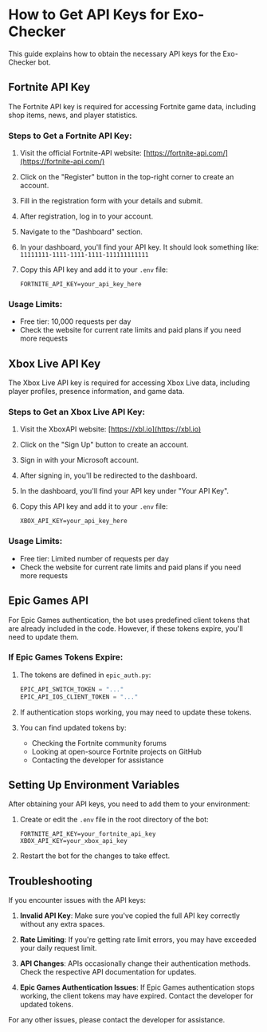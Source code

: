 # How to Get API Keys for Exo-Checker

This guide explains how to obtain the necessary API keys for the Exo-Checker bot.

## Fortnite API Key

The Fortnite API key is required for accessing Fortnite game data, including shop items, news, and player statistics.

### Steps to Get a Fortnite API Key:

1. Visit the official Fortnite-API website: [https://fortnite-api.com/](https://fortnite-api.com/)

2. Click on the "Register" button in the top-right corner to create an account.

3. Fill in the registration form with your details and submit.

4. After registration, log in to your account.

5. Navigate to the "Dashboard" section.

6. In your dashboard, you'll find your API key. It should look something like: `11111111-1111-1111-1111-111111111111`

7. Copy this API key and add it to your `.env` file:
   ```
   FORTNITE_API_KEY=your_api_key_here
   ```

### Usage Limits:

- Free tier: 10,000 requests per day
- Check the website for current rate limits and paid plans if you need more requests

## Xbox Live API Key

The Xbox Live API key is required for accessing Xbox Live data, including player profiles, presence information, and game data.

### Steps to Get an Xbox Live API Key:

1. Visit the XboxAPI website: [https://xbl.io](https://xbl.io)

2. Click on the "Sign Up" button to create an account.

3. Sign in with your Microsoft account.

4. After signing in, you'll be redirected to the dashboard.

5. In the dashboard, you'll find your API key under "Your API Key".

6. Copy this API key and add it to your `.env` file:
   ```
   XBOX_API_KEY=your_api_key_here
   ```

### Usage Limits:

- Free tier: Limited number of requests per day
- Check the website for current rate limits and paid plans if you need more requests

## Epic Games API

For Epic Games authentication, the bot uses predefined client tokens that are already included in the code. However, if these tokens expire, you'll need to update them.

### If Epic Games Tokens Expire:

1. The tokens are defined in `epic_auth.py`:
   ```python
   EPIC_API_SWITCH_TOKEN = "..."
   EPIC_API_IOS_CLIENT_TOKEN = "..."
   ```

2. If authentication stops working, you may need to update these tokens.

3. You can find updated tokens by:
   - Checking the Fortnite community forums
   - Looking at open-source Fortnite projects on GitHub
   - Contacting the developer for assistance

## Setting Up Environment Variables

After obtaining your API keys, you need to add them to your environment:

1. Create or edit the `.env` file in the root directory of the bot:
   ```
   FORTNITE_API_KEY=your_fortnite_api_key
   XBOX_API_KEY=your_xbox_api_key
   ```

2. Restart the bot for the changes to take effect.

## Troubleshooting

If you encounter issues with the API keys:

1. **Invalid API Key**: Make sure you've copied the full API key correctly without any extra spaces.

2. **Rate Limiting**: If you're getting rate limit errors, you may have exceeded your daily request limit.

3. **API Changes**: APIs occasionally change their authentication methods. Check the respective API documentation for updates.

4. **Epic Games Authentication Issues**: If Epic Games authentication stops working, the client tokens may have expired. Contact the developer for updated tokens.

For any other issues, please contact the developer for assistance.